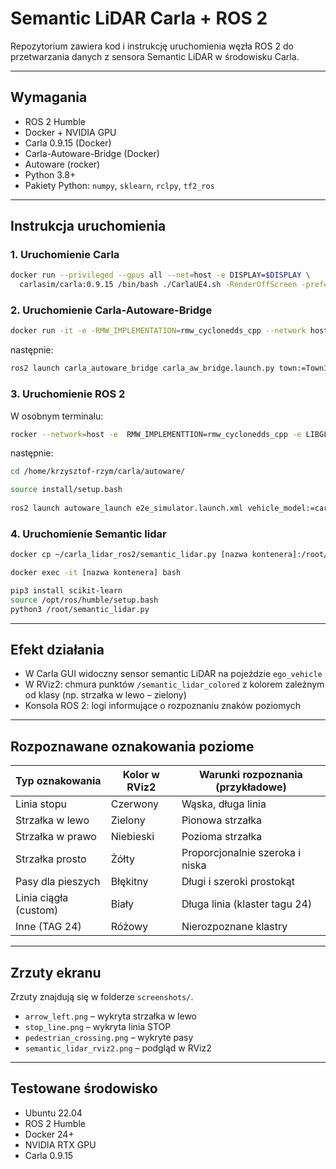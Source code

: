 # Semantic LiDAR Carla + ROS 2

Repozytorium zawiera kod i instrukcję uruchomienia węzła ROS 2 do przetwarzania danych z sensora Semantic LiDAR w środowisku Carla.

---

## Wymagania

- ROS 2 Humble
- Docker + NVIDIA GPU
- Carla 0.9.15 (Docker)
- Carla-Autoware-Bridge (Docker)
- Autoware (rocker)
- Python 3.8+
- Pakiety Python: `numpy`, `sklearn`, `rclpy`, `tf2_ros`

---

## Instrukcja uruchomienia

### 1. Uruchomienie Carla

```bash
docker run --privileged --gpus all --net=host -e DISPLAY=$DISPLAY \
  carlasim/carla:0.9.15 /bin/bash ./CarlaUE4.sh -RenderOffScreen -prefernvidia -quality-level=Low
```

### 2. Uruchomienie Carla-Autoware-Bridge

```bash
docker run -it -e -RMW_IMPLEMENTATION=rmw_cyclonedds_cpp --network host tumgeka/carla-autoware-bridge:latest
```

następnie:
```bash
ros2 launch carla_autoware_bridge carla_aw_bridge.launch.py town:=Town10HD timeout:=500
```

### 3. Uruchomienie ROS 2

W osobnym terminalu:

```bash
rocker --network=host -e  RMW_IMPLEMENTTION=rmw_cyclonedds_cpp -e LIBGL_ALWAYS_SOFTWARE=1 --x11 --nvidia --volume ~/carla:/home/krzysztof-rzym/carla -- ghcr.io/autowarefoundation/autoware:humble-2024.01-cuda-amd64
```

następnie:
```bash
cd /home/krzysztof-rzym/carla/autoware/

source install/setup.bash
	
ros2 launch autoware_launch e2e_simulator.launch.xml vehicle_model:=carla_t2_vehicle sensor_model:=carla_t2_sensor_kit map_path:=/home/krzysztof-rzym/carla/Town10
```

### 4. Uruchomienie Semantic lidar 
```bash
docker cp ~/carla_lidar_ros2/semantic_lidar.py [nazwa kontenera]:/root/

docker exec -it [nazwa kontenera] bash

pip3 install scikit-learn
source /opt/ros/humble/setup.bash
python3 /root/semantic_lidar.py
```
---

## Efekt działania

- W Carla GUI widoczny sensor semantic LiDAR na pojeździe `ego_vehicle`
- W RViz2: chmura punktów `/semantic_lidar_colored` z kolorem zależnym od klasy (np. strzałka w lewo – zielony)
- Konsola ROS 2: logi informujące o rozpoznaniu znaków poziomych

---

## Rozpoznawane oznakowania poziome

| Typ oznakowania        | Kolor w RViz2     | Warunki rozpoznania (przykładowe)      |
|------------------------|-------------------|----------------------------------------|
| Linia stopu           | Czerwony          | Wąska, długa linia                     |
| Strzałka w lewo       | Zielony           | Pionowa strzałka                       |
| Strzałka w prawo      | Niebieski         | Pozioma strzałka                       |
| Strzałka prosto       | Żółty             | Proporcjonalnie szeroka i niska       |
| Pasy dla pieszych     | Błękitny          | Długi i szeroki prostokąt              |
| Linia ciągła (custom) | Biały             | Długa linia (klaster tagu 24)         |
| Inne (TAG 24)         | Różowy            | Nierozpoznane klastry                  |

---

## Zrzuty ekranu

Zrzuty znajdują się w folderze `screenshots/`.

- `arrow_left.png` – wykryta strzałka w lewo
- `stop_line.png` – wykryta linia STOP
- `pedestrian_crossing.png` – wykryte pasy
- `semantic_lidar_rviz2.png` – podgląd w RViz2

---

## Testowane środowisko

- Ubuntu 22.04
- ROS 2 Humble
- Docker 24+
- NVIDIA RTX GPU
- Carla 0.9.15
